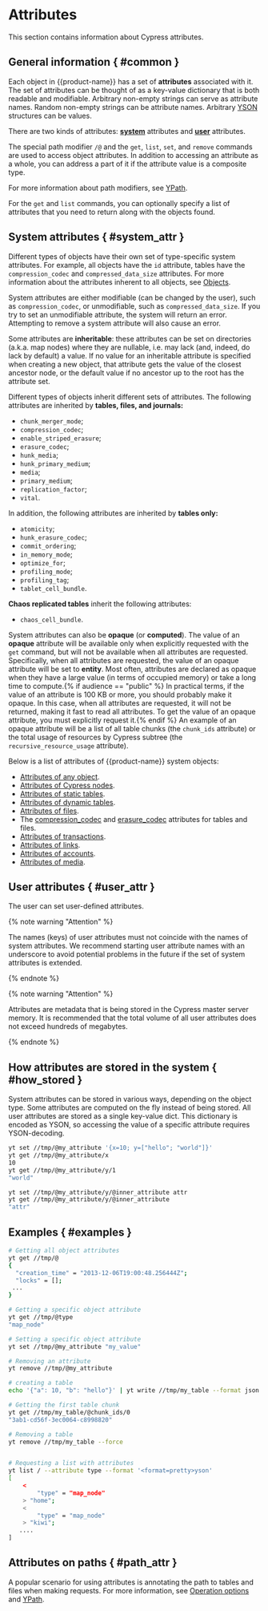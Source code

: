 # Attributes

This section contains information about Cypress attributes.

## General information { #common }

Each object in {{product-name}} has a set of **attributes** associated with it. The set of attributes can be thought of as a key-value dictionary that is both readable and modifiable. Arbitrary non-empty strings can serve as attribute names. Random non-empty strings can be attribute names. Arbitrary [YSON](../../../user-guide/storage/yson.md) structures can be values.

There are two kinds of attributes: **[system](#system_attr)** attributes and **[user](#user_attr)** attributes.

The special path modifier `/@` and the `get`, `list`, `set`, and `remove` commands are used to access object attributes. In addition to accessing an attribute as a whole, you can address a part of it if the attribute value is a composite type.

For more information about path modifiers, see [YPath](../../../user-guide/storage/ypath.md).

For the `get` and `list` commands, you can optionally specify a list of attributes that you need to return along with the objects found.

## System attributes { #system_attr }

Different types of objects have their own set of type-specific system attributes. For example, all objects have the `id` attribute, tables have the `compression_codec` and `compressed_data_size` attributes. For more information about the attributes inherent to all objects, see [Objects](../../../user-guide/storage/objects.md).

System attributes are either modifiable (can be changed by the user), such as `compression_codec`, or unmodifiable, such as `compressed_data_size`. If you try to set an unmodifiable attribute, the system will return an error. Attempting to remove a system attribute will also cause an error.

Some attributes are **inheritable**: these attributes can be set on directories (a.k.a. map nodes) where they are nullable, i.e. may lack (and, indeed, do lack by default) a value. If no value for an inheritable attribute is specified when creating a new object, that attribute gets the value of the closest ancestor node, or the default value if no ancestor up to the root has the attribute set.

Different types of objects inherit different sets of attributes. The following attributes are inherited by **tables, files, and journals:**
  - `chunk_merger_mode`;
  - `compression_codec`;
  - `enable_striped_erasure`;
  - `erasure_codec`;
  - `hunk_media`;
  - `hunk_primary_medium`;
  - `media`;
  - `primary_medium`;
  - `replication_factor`;
  - `vital`.

In addition, the following attributes are inherited by **tables only:**
  - `atomicity`;
  - `hunk_erasure_codec`;
  - `commit_ordering`;
  - `in_memory_mode`;
  - `optimize_for`;
  - `profiling_mode`;
  - `profiling_tag`;
  - `tablet_cell_bundle`.

**Chaos replicated tables** inherit the following attributes:
  - `chaos_cell_bundle`.

System attributes can also be **opaque** (or **computed**). The value of an **opaque** attribute will be available only when explicitly requested with the `get` command, but will not be available when all attributes are requested. Specifically, when all attributes are requested, the value of an opaque attribute will be set to **entity**. Most often, attributes are declared as opaque when they have a large value (in terms of occupied memory) or take a long time to compute.{% if audience == "public" %} In practical terms, if the value of an attribute is 100 KB or more, you should probably make it opaque. In this case, when all attributes are requested, it will not be returned, making it fast to read all attributes. To get the value of an opaque attribute, you must explicitly request it.{% endif %} An example of an opaque attribute will be a list of all table chunks (the `chunk_ids` attribute) or the total usage of resources by Cypress subtree (the `recursive_resource_usage` attribute).

Below is a list of attributes of {{product-name}} system objects:

- [Attributes of any object](../../../user-guide/storage/objects.md#attributes).
- [Attributes of Cypress nodes](../../../user-guide/storage/cypress.md#attributes).
- [Attributes of static tables](../../../user-guide/storage/static-tables.md#attributes).
- [Attributes of dynamic tables](../../../user-guide/dynamic-tables/overview.md#attributes).
- [Attributes of files](../../../user-guide/storage/files.md#attributes).
- The [compression_codec](../../../user-guide/storage/compression.md#get_compression) and [erasure_codec](../../../user-guide/storage/replication.md#erasure) attributes for tables and files.
- [Attributes of transactions](../../../user-guide/storage/transactions.md#attributes).
- [Attributes of links](../../../user-guide/storage/links.md#attributes).
- [Attributes of accounts](../../../user-guide/storage/accounts.md#account_attributes).
- [Attributes of media](../../../user-guide/storage/media.md#atributy).

## User attributes { #user_attr }

The user can set user-defined attributes.

{% note warning "Attention" %}

The names (keys) of user attributes must not coincide with the names of system attributes. We recommend starting user attribute names with an underscore to avoid potential problems in the future if the set of system attributes is extended.

{% endnote %}

{% note warning "Attention" %}

Attributes are metadata that is being stored in the Cypress master server memory. It is recommended that the total volume of all user attributes does not exceed hundreds of megabytes.

{% endnote %}

## How attributes are stored in the system { #how_stored }

System attributes can be stored in various ways, depending on the object type. Some attributes are computed on the fly instead of being stored. All user attributes are stored as a single key-value dict. This dictionary is encoded as YSON, so accessing the value of a specific attribute requires YSON-decoding.

```bash
yt set //tmp/@my_attribute '{x=10; y=["hello"; "world"]}'
yt get //tmp/@my_attribute/x
10
yt get //tmp/@my_attribute/y/1
"world"

yt set //tmp/@my_attribute/y/@inner_attribute attr
yt get //tmp/@my_attribute/y/@inner_attribute
"attr"
```

## Examples { #examples }

```bash
# Getting all object attributes
yt get //tmp/@
{
  "creation_time" = "2013-12-06T19:00:48.256444Z";
  "locks" = [];
 ...
}

# Getting a specific object attribute
yt get //tmp/@type
"map_node"

# Setting a specific object attribute
yt set //tmp/@my_attribute "my_value"

# Removing an attribute
yt remove //tmp/@my_attribute

# creating a table
echo '{"a": 10, "b": "hello"}' | yt write //tmp/my_table --format json

# Getting the first table chunk
yt get //tmp/my_table/@chunk_ids/0
"3ab1-cd56f-3ec0064-c8998820"

# Removing a table
yt remove //tmp/my_table --force


# Requesting a list with attributes
yt list / --attribute type --format '<format=pretty>yson'
[
    <
        "type" = "map_node"
    > "home";
    <
        "type" = "map_node"
    > "kiwi";
   ....
]
```

## Attributes on paths { #path_attr }

A popular scenario for using attributes is annotating the path to tables and files when making requests. For more information, see [Operation options](../../../user-guide/data-processing/operations/operations-options.md#path_attributes) and [YPath](../../../user-guide/storage/ypath.md#known_attributes).
